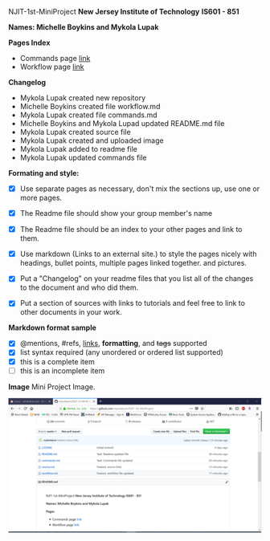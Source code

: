 NJIT-1st-MiniProject
**New Jersey Institute of Technology**
**IS601 - 851**

**Names: Michelle Boykins and Mykola Lupak**

**Pages Index**
- Commands page [link](/commands.md)
- Workflow page [link](/workflow.md)

**Changelog**
- Mykola Lupak created new repository
- Michelle Boykins created file workflow.md
- Mykola Lupak created file commands.md
- Michelle Boykins and Mykola Lupad updated README.md file
- Mykola Lupak created source file
- Mykola Lupak created and uploaded image 
- Mykola Lupak added to readme file
- Mykola Lupak updated commands file

**Formating and style:**

- [x] Use separate pages as necessary, don't mix the sections up, use one or more pages.

- [x] The Readme file should show your group member's name

- [x] The Readme file should be an index to your other pages and link to them.

- [x] Use markdown (Links to an external site.) to style the pages nicely with headings, bullet points, multiple pages linked together. and pictures.

- [x] Put a "Changelog" on your readme files that you list all of the changes to the document and who did them.

- [x]  Put a section of sources with links to tutorials and feel free to link to other documents in your work.

**Markdown format sample**
- [x] @mentions, #refs, [links](), **formatting**, and <del>tags</del> supported
- [x] list syntax required (any unordered or ordered list supported)
- [x] this is a complete item
- [ ] this is an incomplete item

**Image**
Mini Project Image.

![NJIT](image/1.PNG)

